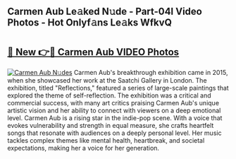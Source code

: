## Carmen Aub Le𝚊ked N𝚞de - Part-04I Video Photos - Hot Onlyf𝚊ns Le𝚊ks WfkvQ

# <h2><a href="http://ab3607.deff.icu/?id=Carmen+Aub">🔗 New 👉🔴 Carmen Aub VIDEO Photos</a></h2>

[![Carmen Aub N𝚞des](https://i.imgur.com/rIISA9y.gif)](http://ab3607.deff.icu/?id=Carmen+Aub)
Carmen Aub's breakthrough exhibition came in 2015, when she showcased her work at the Saatchi Gallery in London. The exhibition, titled "Reflections," featured a series of large-scale paintings that explored the theme of self-reflection. The exhibition was a critical and commercial success, with many art critics praising Carmen Aub's unique artistic vision and her ability to connect with viewers on a deep emotional level. Carmen Aub is a rising star in the indie-pop scene. With a voice that evokes vulnerability and strength in equal measure, she crafts heartfelt songs that resonate with audiences on a deeply personal level. Her music tackles complex themes like mental health, heartbreak, and societal expectations, making her a voice for her generation.
